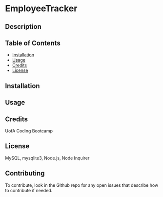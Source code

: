 # EmployeeTracker

## Description 


## Table of Contents 
* [Installation](#installation)
* [Usage](#usage)
* [Credits](#credits)
* [License](#license)

## Installation 


## Usage 

    
## Credits 
UofA Coding Bootcamp

## License 
MySQL, mysqlite3, Node.js, Node Inquirer 

## Contributing 
To contribute, look in the Github repo for any open issues that describe how to contribute if needed.



